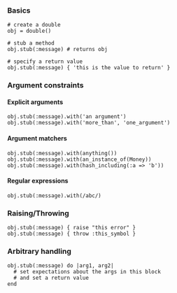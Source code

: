 ### Basics

    # create a double
    obj = double()

    # stub a method
    obj.stub(:message) # returns obj

    # specify a return value
    obj.stub(:message) { 'this is the value to return' }

### Argument constraints
   
#### Explicit arguments

    obj.stub(:message).with('an argument')
    obj.stub(:message).with('more_than', 'one_argument')

#### Argument matchers

    obj.stub(:message).with(anything())
    obj.stub(:message).with(an_instance_of(Money))
    obj.stub(:message).with(hash_including(:a => 'b'))

#### Regular expressions

    obj.stub(:message).with(/abc/)

### Raising/Throwing

    obj.stub(:message) { raise "this error" }
    obj.stub(:message) { throw :this_symbol }

### Arbitrary handling

    obj.stub(:message) do |arg1, arg2|
      # set expectations about the args in this block
      # and set a return value
    end
